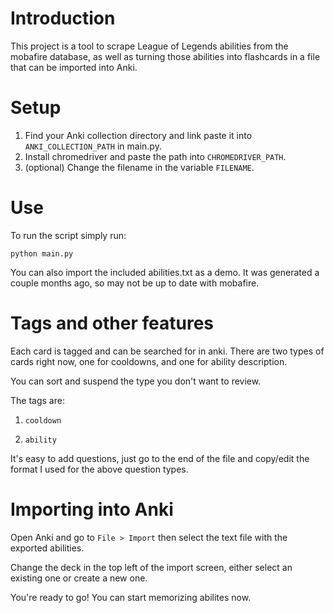 # Introduction
This project is a tool to scrape League of Legends abilities from the mobafire database,
as well as turning those abilities into flashcards in a file that can be imported into
Anki.

# Setup
1. Find your Anki collection directory and link paste it into `ANKI_COLLECTION_PATH` in main.py.
2. Install chromedriver and paste the path into `CHROMEDRIVER_PATH`.
3. (optional) Change the filename in the variable `FILENAME`.

# Use
To run the script simply run:

`python main.py`

You can also import the included abilities.txt as a demo. It was generated
a couple months ago, so may not be up to date with mobafire.

# Tags and other features
Each card is tagged and can be searched for in anki. There are two
types of cards right now, one for cooldowns, and one for ability description.

You can sort and suspend the type you don't want to review.

The tags are:

1. `cooldown`

2. `ability`

It's easy to add questions, just go to the end of the file and copy/edit the format I used for the above question types.

# Importing into Anki
Open Anki and go to `File > Import` then select the text file with the
exported abilities.

Change the deck in the top left of the import screen, either select an existing
one or create a new one.

You're ready to go! You can start memorizing abilites now.